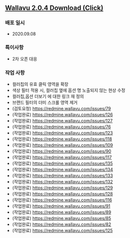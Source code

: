 ## [Wallavu 2.0.4 Download (Click) ](https://dl.dropbox.com/s/v3ysf84qndmqlbd/wallavu_stg_2.0.4.apk) 


### 배포 일시
- 2020.09.08

### 특이사항
- 2차 오픈 대응

### 작업 사항
- 컬러칩의 유효 클릭 영역을 확장
- 색상 필터 적용 시, 컬러칩 옆에 옵션 명 노출되지 않는 현상 수정
- 컬러칩,옵션 더보기 에 대한 링크 재 정의
- 브랜드 필터의 더미 스크롤 영역 제거
- (검토요청) https://redmine.wallavu.com/issues/79
- (작업완료) https://redmine.wallavu.com/issues/126
- (작업완료) https://redmine.wallavu.com/issues/127
- (작업완료) https://redmine.wallavu.com/issues/76
- (작업완료) https://redmine.wallavu.com/issues/123
- (작업완료) https://redmine.wallavu.com/issues/118
- (작업완료) https://redmine.wallavu.com/issues/109
- (작업완료) https://redmine.wallavu.com/issues/90
- (작업완료) https://redmine.wallavu.com/issues/117
- (작업완료) https://redmine.wallavu.com/issues/135
- (작업완료) https://redmine.wallavu.com/issues/134
- (작업완료) https://redmine.wallavu.com/issues/133
- (작업완료) https://redmine.wallavu.com/issues/132
- (작업완료) https://redmine.wallavu.com/issues/129
- (작업완료) https://redmine.wallavu.com/issues/128
- (작업완료) https://redmine.wallavu.com/issues/116
- (작업완료) https://redmine.wallavu.com/issues/91
- (작업완료) https://redmine.wallavu.com/issues/89
- (작업완료) https://redmine.wallavu.com/issues/85
- (작업완료) https://redmine.wallavu.com/issues/82
- (작업완료) https://redmine.wallavu.com/issues/125


